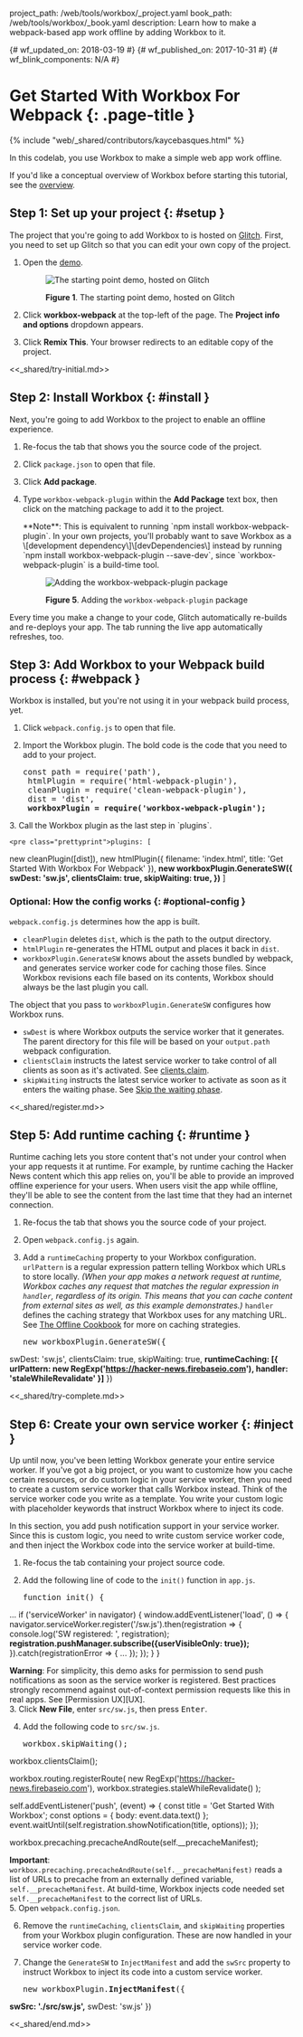 project_path: /web/tools/workbox/_project.yaml book_path: /web/tools/workbox/_book.yaml description: Learn how to make a webpack-based app work offline by adding Workbox to it.

{# wf_updated_on: 2018-03-19 #} {# wf_published_on: 2017-10-31 #} {# wf_blink_components: N/A #}

# Get Started With Workbox For Webpack {: .page-title }

{% include "web/_shared/contributors/kaycebasques.html" %}

In this codelab, you use Workbox to make a simple web app work offline.

If you'd like a conceptual overview of Workbox before starting this tutorial, see the [overview](/web/tools/workbox/).

## Step 1: Set up your project {: #setup }

The project that you're going to add Workbox to is hosted on [Glitch](https://glitch.com/about/). First, you need to set up Glitch so that you can edit your own copy of the project.

1. Open the [demo](https://glitch.com/edit/#!/workbox-webpack).
    
    <figure> 
    
    ![The starting point demo, hosted on Glitch](imgs/webpack/demo.png) <figcaption> **Figure 1**. The starting point demo, hosted on Glitch </figcaption> </figure>
2. Click **workbox-webpack** at the top-left of the page. The **Project info and options** dropdown appears.

3. Click **Remix This**. Your browser redirects to an editable copy of the project.

<<_shared/try-initial.md>>

## Step 2: Install Workbox {: #install }

Next, you're going to add Workbox to the project to enable an offline experience.

1. Re-focus the tab that shows you the source code of the project.
2. Click `package.json` to open that file.
3. Click **Add package**.
4. Type `workbox-webpack-plugin` within the **Add Package** text box, then click on the matching package to add it to the project.
    
    <aside class="note">**Note**: This is equivalent to running `npm install workbox-webpack-plugin`. In your own projects, you'll probably want to save Workbox as a \[development dependency\]\[devDependencies\] instead by running `npm install workbox-webpack-plugin --save-dev`, since `workbox-webpack-plugin` is a build-time tool.</aside> 
    
    <figure> 
    
    ![Adding the workbox-webpack-plugin package](imgs/webpack/add-package.png) <figcaption> **Figure 5**. Adding the `workbox-webpack-plugin` package </figcaption> </figure>

Every time you make a change to your code, Glitch automatically re-builds and re-deploys your app. The tab running the live app automatically refreshes, too.

## Step 3: Add Workbox to your Webpack build process {: #webpack }

Workbox is installed, but you're not using it in your webpack build process, yet.

1. Click `webpack.config.js` to open that file.
2. Import the Workbox plugin. The bold code is the code that you need to add to your project.
    
    <pre class="prettyprint">const path = require('path'),
    htmlPlugin = require('html-webpack-plugin'),
    cleanPlugin = require('clean-webpack-plugin'),
    dist = 'dist',
    <strong>workboxPlugin = require('workbox-webpack-plugin');</strong>
</pre>
3. Call the Workbox plugin as the last step in `plugins`.
    
    <pre class="prettyprint">plugins: [
  new cleanPlugin([dist]),
  new htmlPlugin({
    filename: 'index.html',
    title: 'Get Started With Workbox For Webpack'
  }),
  <strong>new workboxPlugin.GenerateSW({
    swDest: 'sw.js',
    clientsClaim: true,
    skipWaiting: true,
  })</strong>
]</pre>

### Optional: How the config works {: #optional-config }

`webpack.config.js` determines how the app is built.

* `cleanPlugin` deletes `dist`, which is the path to the output directory.
* `htmlPlugin` re-generates the HTML output and places it back in `dist`.
* `workboxPlugin.GenerateSW` knows about the assets bundled by webpack, and generates service worker code for caching those files. Since Workbox revisions each file based on its contents, Workbox should always be the last plugin you call.

The object that you pass to `workboxPlugin.GenerateSW` configures how Workbox runs.

* `swDest` is where Workbox outputs the service worker that it generates. The parent directory for this file will be based on your `output.path` webpack configuration.
* `clientsClaim` instructs the latest service worker to take control of all clients as soon as it's activated. See [clients.claim](/web/fundamentals/primers/service-workers/lifecycle#clientsclaim).
* `skipWaiting` instructs the latest service worker to activate as soon as it enters the waiting phase. See [Skip the waiting phase](/web/fundamentals/primers/service-workers/lifecycle#skip_the_waiting_phase).

<<_shared/register.md>>

## Step 5: Add runtime caching {: #runtime }

Runtime caching lets you store content that's not under your control when your app requests it at runtime. For example, by runtime caching the Hacker News content which this app relies on, you'll be able to provide an improved offline experience for your users. When users visit the app while offline, they'll be able to see the content from the last time that they had an internet connection.

1. Re-focus the tab that shows you the source code of your project.
2. Open `webpack.config.js` again.
3. Add a `runtimeCaching` property to your Workbox configuration. `urlPattern` is a regular expression pattern telling Workbox which URLs to store locally. *(When your app makes a network request at runtime, Workbox caches any request that matches the regular expression in `handler`, regardless of its origin. This means that you can cache content from external sites as well, as this example demonstrates.)* `handler` defines the caching strategy that Workbox uses for any matching URL. See [The Offline Cookbook](/web/fundamentals/instant-and-offline/offline-cookbook/) for more on caching strategies.
    
    <pre class="prettyprint">new workboxPlugin.GenerateSW({
  swDest: 'sw.js',
  clientsClaim: true,
  skipWaiting: true,
  <strong>runtimeCaching: [{
    urlPattern: new RegExp('https://hacker-news.firebaseio.com'),
    handler: 'staleWhileRevalidate'
  }]</strong>
})</pre>

<<_shared/try-complete.md>>

## Step 6: Create your own service worker {: #inject }

Up until now, you've been letting Workbox generate your entire service worker. If you've got a big project, or you want to customize how you cache certain resources, or do custom logic in your service worker, then you need to create a custom service worker that calls Workbox instead. Think of the service worker code you write as a template. You write your custom logic with placeholder keywords that instruct Workbox where to inject its code.

In this section, you add push notification support in your service worker. Since this is custom logic, you need to write custom service worker code, and then inject the Workbox code into the service worker at build-time.

1. Re-focus the tab containing your project source code.
2. Add the following line of code to the `init()` function in `app.js`.
    
    <pre class="prettyprint">function init() {
  ...
  if ('serviceWorker' in navigator) {
    window.addEventListener('load', () => {
      navigator.serviceWorker.register('/sw.js').then(registration => {
        console.log('SW registered: ', registration);
        <strong>registration.pushManager.subscribe({userVisibleOnly: true});</strong>
      }).catch(registrationError => {
        ...
      });
    });
  }
}</pre><aside class="warning">**Warning**: For simplicity, this demo asks for permission to send push notifications as soon as the service worker is registered. Best practices strongly recommend against out-of-context permission requests like this in real apps. See \[Permission UX\]\[UX\].</aside>
3. Click **New File**, enter `src/sw.js`, then press <kbd>Enter</kbd>.

4. Add the following code to `src/sw.js`.
    
    <pre class="prettyprint">workbox.skipWaiting();
workbox.clientsClaim();

workbox.routing.registerRoute(
  new RegExp('https://hacker-news.firebaseio.com'),
  workbox.strategies.staleWhileRevalidate()
);

self.addEventListener('push', (event) => {
  const title = 'Get Started With Workbox';
  const options = {
    body: event.data.text()
  };
  event.waitUntil(self.registration.showNotification(title, options));
});

workbox.precaching.precacheAndRoute(self.__precacheManifest);</pre><aside class="important">**Important**: `workbox.precaching.precacheAndRoute(self.__precacheManifest)` reads a list of URLs to precache from an externally defined variable, `self.__precacheManifest`. At build-time, Workbox injects code needed set `self.__precacheManifest` to the correct list of URLs.</aside>
5. Open `webpack.config.json`.

6. Remove the `runtimeCaching`, `clientsClaim`, and `skipWaiting` properties from your Workbox plugin configuration. These are now handled in your service worker code.
7. Change the `GenerateSW` to `InjectManifest` and add the `swSrc` property to instruct Workbox to inject its code into a custom service worker.
    
    <pre class="prettyprint">new workboxPlugin.<strong>InjectManifest</strong>({
  <strong>swSrc: './src/sw.js',</strong>
  swDest: 'sw.js'
})</pre>

<<_shared/end.md>>